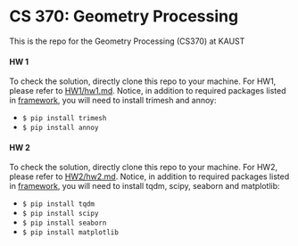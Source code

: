 # CS 370: Geometry Processing

This is the repo for the Geometry Processing (CS370) at KAUST

#### HW 1
To check the solution, directly clone this repo to your machine. For HW1, please refer to [HW1/hw1.md](https://github.com/shuchang/CS370/blob/master/HW1/hw1.md). Notice, in addition to required packages listed in [framework](https://github.com/shuchang/CS370/blob/master/framework/README.md), you will need to install trimesh and annoy:

 * `$ pip install trimesh`
 * `$ pip install annoy`

#### HW 2
To check the solution, directly clone this repo to your machine. For HW2, please refer to [HW2/hw2.md](https://github.com/shuchang/CS370/blob/master/HW2/hw2.md). Notice, in addition to required packages listed in [framework](https://github.com/shuchang/CS370/blob/master/framework/README.md), you will need to install tqdm, scipy, seaborn and matplotlib:

 * `$ pip install tqdm`
 * `$ pip install scipy`
 * `$ pip install seaborn`
 * `$ pip install matplotlib`